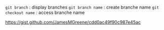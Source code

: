 `git branch` : display branches
`git branch name` : create branche name
`git checkout name` : access branche name

https://gist.github.com/JamesMGreene/cdd0ac49f90c987e45ac